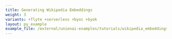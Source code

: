 ```yaml
---
title: Generating Wikipedia Embeddings
weight: 3
variants: +flyte +serverless +byoc +byok
layout: py_example
example_file: /external/unionai-examples/tutorials/wikipedia_embeddings_on_actor/wikipedia_embeddings_on_actor.py
---
```

